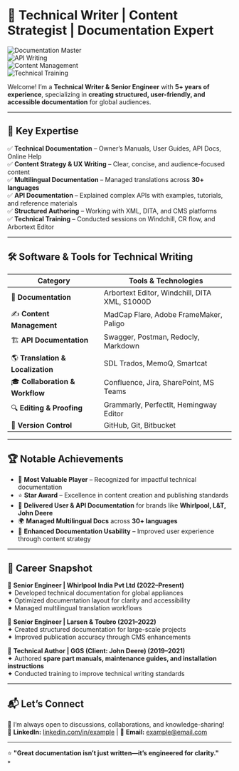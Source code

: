 # 📝 **Technical Writer | Content Strategist | Documentation Expert**

![Documentation Master](https://img.shields.io/badge/Documentation-Mastery-blue)  
![API Writing](https://img.shields.io/badge/API%20Documentation-Expert-green)  
![Content Management](https://img.shields.io/badge/Content%20Management-Advanced-purple)  
![Technical Training](https://img.shields.io/badge/Technical%20Training-Proficient-red)  

Welcome! I’m a **Technical Writer & Senior Engineer** with **5+ years of experience**, specializing in **creating structured, user-friendly, and accessible documentation** for global audiences.

---

## 🎯 **Key Expertise**  
✅ **Technical Documentation** – Owner’s Manuals, User Guides, API Docs, Online Help  
✅ **Content Strategy & UX Writing** – Clear, concise, and audience-focused content  
✅ **Multilingual Documentation** – Managed translations across **30+ languages**  
✅ **API Documentation** – Explained complex APIs with examples, tutorials, and reference materials  
✅ **Structured Authoring** – Working with XML, DITA, and CMS platforms  
✅ **Technical Training** – Conducted sessions on Windchill, CR flow, and Arbortext Editor  

---

## 🛠 **Software & Tools for Technical Writing**  
| Category | Tools & Technologies |
|----------|---------------------|
| 📖 **Documentation** | Arbortext Editor, Windchill, DITA XML, S1000D |
| ✍️ **Content Management** | MadCap Flare, Adobe FrameMaker, Paligo |
| 🏗 **API Documentation** | Swagger, Postman, Redocly, Markdown |
| 🌎 **Translation & Localization** | SDL Trados, MemoQ, Smartcat |
| 🎓 **Collaboration & Workflow** | Confluence, Jira, SharePoint, MS Teams |
| 🔍 **Editing & Proofing** | Grammarly, PerfectIt, Hemingway Editor |
| 💾 **Version Control** | GitHub, Git, Bitbucket |

---

## 🏆 **Notable Achievements**  
- 🏅 **Most Valuable Player** – Recognized for impactful technical documentation  
- ⭐ **Star Award** – Excellence in content creation and publishing standards  
- 📖 **Delivered User & API Documentation** for brands like **Whirlpool, L&T, John Deere**  
- 🌍 **Managed Multilingual Docs** across **30+ languages**  
- 🎯 **Enhanced Documentation Usability** – Improved user experience through content strategy  

---

## 📜 **Career Snapshot**  
🔹 **Senior Engineer | Whirlpool India Pvt Ltd (2022–Present)**  
✦ Developed technical documentation for global appliances  
✦ Optimized documentation layout for clarity and accessibility  
✦ Managed multilingual translation workflows  

🔹 **Senior Engineer | Larsen & Toubro (2021–2022)**  
✦ Created structured documentation for large-scale projects  
✦ Improved publication accuracy through CMS enhancements  

🔹 **Technical Author | GGS (Client: John Deere) (2019–2021)**  
✦ Authored **spare part manuals, maintenance guides, and installation instructions**  
✦ Conducted training to improve technical writing standards  

---

## 📬 **Let’s Connect**  
🚀 I’m always open to discussions, collaborations, and knowledge-sharing!  
🔗 **LinkedIn:** [linkedin.com/in/example](https://linkedin.com/in/example) | 📧 **Email:** example@email.com  

---
⭐ **"Great documentation isn’t just written—it’s engineered for clarity."**  
*  
  
